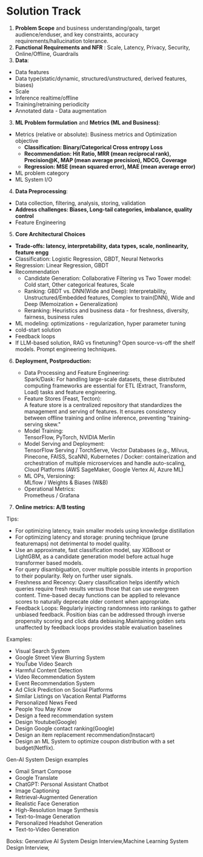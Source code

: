 # Solution Track
1. **Problem Scope** and business understanding/goals, target audience/enduser, and key constraints, accuracy requirements/hallucination tolerance.
2. **Functional Requirements and NFR** : Scale, Latency, Privacy, Security, Online/Offline, Guardrails
3. **Data**:
  * Data features
  * Data type(static/dynamic, structured/unstructured, derived features, biases)
  * Scale
  * Inference realtime/offline
  * Training/retraining periodicity
  * Annotated data - Data augmentation
    
3. **ML Problem formulation** and **Metrics (ML and Business)**:
  * Metrics (relative or absolute): Business metrics and Optimization objective
    * **Classification: Binary/Categorical Cross entropy Loss**
    * **Recommendation: Hit Ratio, MRR (mean reciprocal rank), Precision@K, MAP (mean average precision), NDCG, Coverage**
    * **Regression: MSE (mean squared error), MAE (mean average error)**
  * ML problem category
  * ML System I/O
    
4. **Data Preprocessing**:
  * Data collection, filtering, analysis, storing, validation
  * **Address challenges: Biases, Long-tail categories, imbalance, quality control**
  * Feature Engineering
    
5. **Core Architectural Choices**
  * **Trade-offs: latency, interpretability, data types, scale, nonlinearity, feature engg**
  * Classification: Logistic Regression, GBDT, Neural Networks
  * Regression: Linear Regression, GBDT
  * Recommendation
    * Candidate Generation: Collaborative Filtering vs Two Tower model: Cold start, Other categorical features, Scale
    * Ranking: GBDT vs. DNN(Wide and Deep): Interpretability, Unstructured/Embedded features, Complex to train(DNN), Wide and Deep (Memoization + Generalization)
    * Reranking: Heuristics and business data - for freshness, diversity, fairness, business rules
  * ML modeling: optimizations - regularization, hyper parameter tuning
  * cold-start solution
  * Feedback loops
  * If LLM-based solution, RAG vs finetuning? Open source-vs-off the shelf models. Prompt engineering techniques.
    
6. **Deployment, Postproduction:**
    * Data Processing and Feature Engineering: <br> Spark/Dask: For handling large-scale datasets, these distributed computing frameworks are essential for ETL (Extract, Transform, Load) tasks and feature engineering.
    * Feature Stores (Feast, Tecton): <br>  A feature store is a centralized repository that standardizes the management and serving of features. It ensures consistency between offline training and online inference, preventing "training-serving skew."
    * Model Training: <br> TensorFlow, PyTorch, NVIDIA Merlin
    * Model Serving and Deployment: <br> TensorFlow Serving / TorchServe, Vector Databases (e.g., Milvus, Pinecone, FAISS, ScaNN), Kubernetes / Docker: containerization and orchestration of multiple microservices and handle auto-scaling, Cloud Platforms (AWS SageMaker, Google Vertex AI, Azure ML)
   * ML OPs, Versioning: <br> MLflow / Weights & Biases (W&B)
   * Operational Metrics: <br> Prometheus / Grafana
     
7. **Online metrics: A/B testing**

Tips: 
* For optimizing latency, train smaller models using knowledge distillation
* For optimizing latency and storage: pruning technique (prune featuremaps) not detrimental to model quality.
* Use an approximate, fast classification model, say XGBoost or LightGBM, as a candidate generation model before actual huge transformer based models.
* For query disambiguation, cover multiple possible intents in proportion to their popularity. Rely on further user signals.
* Freshness and Recency: Query classification helps identify which queries require fresh results versus those that can use evergreen content. Time-based decay functions can be applied to relevance scores to naturally deprecate older content when appropriate.
* Feedback Loops: Regularly injecting randomness into rankings to gather unbiased feedback. Position bias can be addressed through inverse propensity scoring and click data debiasing.Maintaining golden sets unaffected by feedback loops provides stable evaluation baselines

Examples: 
* Visual Search System
* Google Street View Blurring System
* YouTube Video Search
* Harmful Content Detection
* Video Recommendation System
* Event Recommendation System
* Ad Click Prediction on Social Platforms
* Similar Listings on Vacation Rental Platforms
* Personalized News Feed
* People You May Know
* Design a feed recommendation system
* Design Youtube(Google)
* Design Google contact ranking(Google)
* Design an item replacement recommendation(Instacart)
* Design an ML System to optimize coupon distribution with a set budget(Netflix).

Gen-AI System Design examples
* Gmail Smart Compose
* Google Translate
* ChatGPT: Personal Assistant Chatbot
* Image Captioning
* Retrieval-Augmented Generation
* Realistic Face Generation
* High-Resolution Image Synthesis
* Text-to-Image Generation
* Personalized Headshot Generation
* Text-to-Video Generation

Books: Generative AI System Design Interview,Machine Learning System Design Interview,
